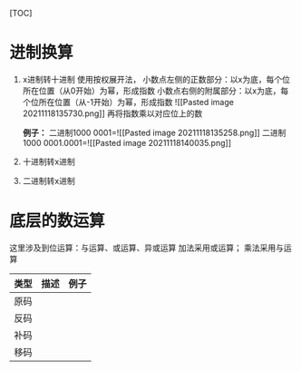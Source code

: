 [TOC]

# 进制换算
1. x进制转十进制
	使用按权展开法，
	小数点左侧的正数部分：以x为底，每个位所在位置（从0开始）为幂，形成指数
	小数点右侧的附属部分：以x为底，每个位所在位置（从-1开始）为幂，形成指数
	![[Pasted image 20211118135730.png]]
	再将指数乘以对应位上的数
	
	**例子：**
	二进制1000 0001=![[Pasted image 20211118135258.png]]
	二进制1000 0001.0001=![[Pasted image 20211118140035.png]]
	
2. 十进制转x进制


3. 二进制转x进制

# 底层的数运算
这里涉及到位运算：与运算、或运算、异或运算
加法采用或运算；
乘法采用与运算

| 类型 | 描述 | 例子 |
| ---- | ---- | ---- |
| 原码 |      |      |
| 反码 |      |      |
| 补码 |      |      |
| 移码      |      |      |
